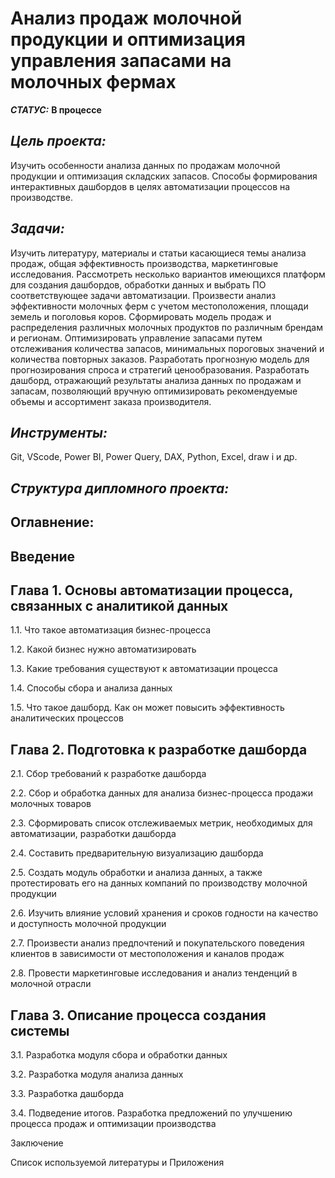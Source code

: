 #   Анализ продаж молочной продукции и оптимизация управления запасами на молочных фермах

***СТАТУС:*** **В процессе**

## *Цель проекта:* 

  Изучить особенности анализа данных по продажам молочной продукции и оптимизация складских запасов. Способы формирования интерактивных дашбордов в целях автоматизации процессов на производстве.

## *Задачи:* 

  Изучить литературу, материалы и статьи касающиеся темы анализа продаж, общая эффективность производства, маркетинговые исследования.
Рассмотреть несколько вариантов имеющихся платформ для создания дашбордов, обработки данных и выбрать ПО соответствующее задачи автоматизации.
Произвести анализ эффективности молочных ферм с учетом местоположения, площади земель и поголовья коров.
Сформировать модель продаж и распределения различных молочных продуктов по различным брендам и регионам.
Оптимизировать управление запасами путем отслеживания количества запасов, минимальных пороговых значений и количества повторных заказов.
Разработать прогнозную модель для прогнозирования спроса и стратегий ценообразования.
Разработать дашборд, отражающий результаты анализа данных по продажам и запасам, позволяющий вручную оптимизировать рекомендуемые объемы и ассортимент заказа производителя.

## *Инструменты:* 

Git, VScode, Power BI, Power Query, DAX, Python, Excel, draw i и др.

## *Структура дипломного проекта:* 

## Оглавнение:

## Введение 

## Глава 1. Основы автоматизации процесса, связанных с аналитикой данных

1.1. Что такое автоматизация бизнес-процесса

1.2. Какой бизнес нужно автоматизировать

1.3. Какие требования существуют к автоматизации процесса

1.4. Способы сбора и анализа данных 

1.5. Что такое дашборд. Как он может повысить эффективность аналитических процессов

## Глава 2. Подготовка к разработке дашборда 

2.1. Сбор требований к разработке дашборда

2.2. Сбор и обработка данных для анализа бизнес-процесса продажи молочных товаров

2.3. Сформировать список отслеживаемых метрик, необходимых для автоматизации, разработки дашборда

2.4. Составить предварительную визуализацию дашборда

2.5. Создать модуль обработки и анализа данных, а также протестировать его на данных компаний по производству молочной продукции

2.6. Изучить влияние условий хранения и сроков годности на качество и доступность молочной продукции

2.7. Произвести анализ предпочтений и покупательского поведения клиентов в зависимости от местоположения и каналов продаж

2.8. Провести маркетинговые исследования и анализ тенденций в молочной отрасли

## Глава 3. Описание процесса создания системы

3.1. Разработка модуля сбора и обработки данных

3.2. Разработка модуля анализа данных

3.3. Разработка дашборда 

3.4. Подведение итогов. Разработка предложений по улучшению процесса продаж и оптимизации производства

Заключение

Список используемой литературы  и Приложения
